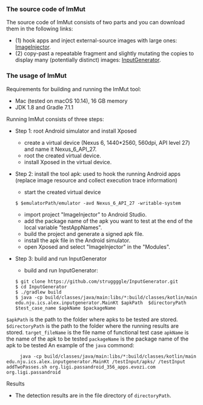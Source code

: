 ### The source code of ImMut
The source code of ImMut consists of two parts and you can download them in the following links:
* (1) hook apps and inject external-source images with large ones: [ImageInjector](https://github.com/struggggle/ImageInjector).
* (2) copy-past a repeatable fragment and slightly mutating the copies to display many (potentially distinct) images: [InputGenerator](https://github.com/struggggle/InputGenerator).

### The usage of ImMut

Requirements for building and running the ImMut tool:
* Mac (tested on macOS 10.14), 16 GB memory
* JDK 1.8 and Gradle 7.1.1


Running ImMut consists of three steps:
* Step 1: root Android simulator and install Xposed 
     * create a virtual device (Nexus 6, 1440*2560, 560dpi, API level 27) and name it Nexus_6_API_27.
     * root the created virtual device. 
     * install Xposed in the virtual device.
* Step 2: install the tool apk: used to hook the running Android apps (replace image resource and collect execution trace information)
     * start the created virtual device
     ```
     $ $emulatorPath/emulator -avd Nexus_6_API_27 -writable-system
     ``` 
     * import project "ImageInjector" to Android Studio.
     * add the package name of the apk you want to test at the end of the local variable "testAppNames".
     * build the project and generate a signed apk file.  
     * install the apk file in the Android simulator.
     * open Xposed and select "ImageInjector" in the "Modules".
     
* Step 3: build and run InputGenerator
     * build and run InputGenerator:
     ```
     $ git clone https://github.com/struggggle/InputGenerator.git
     $ cd InputGenerator
     $ ./gradlew build
     $ java -cp build/classes/java/main:libs/*:build/classes/kotlin/main  edu.nju.ics.alex.inputgenerator.MainKt $apkPath  $directoryPath $test_case_name $apkName $packageName
     ```
     
`$apkPath` is the path to the folder where apks to be tested are stored.
`$directoryPath` is the path to the folder where the running results are stored.
`target_fileName` is the file name of functional test case
`apkName` is the name of the apk to be tested
`packageName` is the package name of the apk to be tested
An example of the `java` commond:
```
     java -cp build/classes/java/main:libs/*:build/classes/kotlin/main  edu.nju.ics.alex.inputgenerator.MainKt /testInput/apks/ /testInput addTwoPasses.sh org.ligi.passandroid_356_apps.evozi.com org.ligi.passandroid
```

Results
* The detection results are in the file directory of `directoryPath`.
